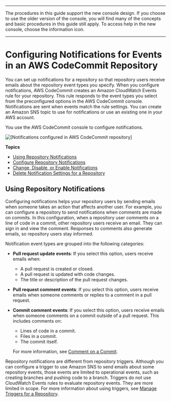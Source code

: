 --------

 The procedures in this guide support the new console design\. If you choose to use the older version of the console, you will find many of the concepts and basic procedures in this guide still apply\. To access help in the new console, choose the information icon\.

--------

# Configuring Notifications for Events in an AWS CodeCommit Repository<a name="how-to-repository-email"></a>

You can set up notifications for a repository so that repository users receive emails about the repository event types you specify\. When you configure notifications, AWS CodeCommit creates an Amazon CloudWatch Events rule for your repository\. This rule responds to the event types you select from the preconfigured options in the AWS CodeCommit console\. Notifications are sent when events match the rule settings\. You can create an Amazon SNS topic to use for notifications or use an existing one in your AWS account\. 

 You use the AWS CodeCommit console to configure notifications\.

![\[Notifications configured in AWS CodeCommit repository\]](http://docs.aws.amazon.com/codecommit/latest/userguide/images/codecommit-notifications-configured.png)

**Topics**
+ [Using Repository Notifications](#how-to-repository-email-using)
+ [Configure Repository Notifications](how-to-repository-email-create.md)
+ [Change, Disable, or Enable Notifications](how-to-repository-email-console-edit.md)
+ [Delete Notification Settings for a Repository](how-to-repository-email-delete.md)

## Using Repository Notifications<a name="how-to-repository-email-using"></a>

Configuring notifications helps your repository users by sending emails when someone takes an action that affects another user\. For example, you can configure a repository to send notifications when comments are made on commits\. In this configuration, when a repository user comments on a line of code in a commit, other repository users receive an email\. They can sign in and view the comment\. Responses to comments also generate emails, so repository users stay informed\.

Notification event types are grouped into the following categories:
+ **Pull request update events**: If you select this option, users receive emails when:
  + A pull request is created or closed\.
  + A pull request is updated with code changes\.
  + The title or description of the pull request changes\.
+ **Pull request comment events**: If you select this option, users receive emails when someone comments or replies to a comment in a pull request\.
+ **Commit comment events**: If you select this option, users receive emails when someone comments on a commit outside of a pull request\. This includes comments on:
  + Lines of code in a commit\.
  + Files in a commit\.
  + The commit itself\.

  For more information, see [Comment on a Commit](how-to-commit-comment.md)\.

Repository notifications are different from repository triggers\. Although you can configure a trigger to use Amazon SNS to send emails about some repository events, those events are limited to operational events, such as creating branches and pushing code to a branch\. Triggers do not use CloudWatch Events rules to evaluate repository events\. They are more limited in scope\. For more information about using triggers, see [Manage Triggers for a Repository](how-to-notify.md)\.